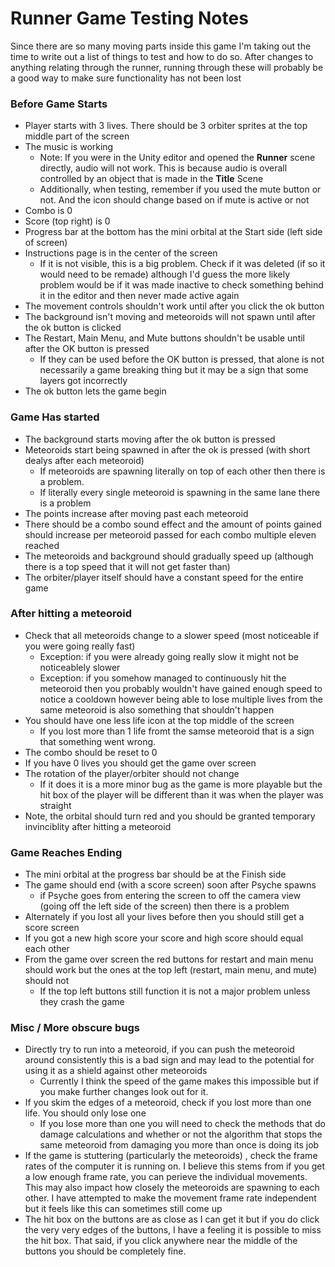 # Runner Game Testing Notes

Since there are so many moving parts inside this game I'm taking out the time to write out a list of things to test and how to do so. After changes to anything relating through the runner, running through these will probably be a good way to make sure functionality has not been lost

### Before Game Starts 

- Player starts with 3 lives. There should be 3 orbiter sprites at the top middle part of the screen
- The music is working 
    - Note: If you were in the Unity editor and opened the **Runner** scene directly, audio will not work. This is because audio is overall controlled by an object that is made in the **Title** Scene 
    - Additionally, when testing, remember if you used the mute button or not. And the icon should change based on if mute is active or not 
- Combo is 0
- Score (top right) is 0
- Progress bar at the bottom has the mini orbital at the Start side (left side of screen)
- Instructions page is in the center of the screen
    - If it is not visible, this is a big problem. Check if it was deleted (if so it would need to be remade) although I'd guess the more likely problem would be if it was made inactive to check something behind it in the editor and then never made active again 
- The movement controls shouldn't work until after you click the ok button 
- The background isn't moving and meteoroids will not spawn until after the ok button is clicked 
- The Restart, Main Menu, and Mute buttons shouldn't be usable until after the OK button is pressed
    - If they can be used before the OK button is pressed, that alone is not necessarily a game breaking thing but it may be a sign that some layers got incorrectly
- The ok button lets the game begin


### Game Has started
- The background starts moving after the ok button is pressed
- Meteoroids start being spawned in after the ok is pressed (with short dealys after each meteoroid)
    - If meteoroids are spawning literally on top of each other then there is a problem. 
    - If literally every single meteoroid is spawning in the same lane there is a problem
- The points increase after moving past each meteoroid
- There should be a combo sound effect and the amount of points gained should increase per meteoroid passed for each combo  multiple eleven reached
- The meteoroids and background should gradually speed up (although there is a top speed that it will not get faster than)
- The orbiter/player itself should have a constant speed for the entire game


### After hitting a meteoroid 
- Check that all meteoroids change to a slower speed (most noticeable if you were going really fast)
    - Exception: if you were already going really slow it might not be noticeablely slower
    - Exception: if you somehow managed to continuously hit the meteoroid then you probably wouldn't have gained enough speed to notice a cooldown however being able to lose multiple lives from the same meteoroid is also something that shouldn't happen
- You should have one less life icon at the top middle of the screen
    - If you lost more than 1 life fromt the samse meteoroid that is a sign that something went wrong. 
- The combo should be reset to 0
- If you have 0 lives you should get the game over screen
- The rotation of the player/orbiter should not change 
    - If it does it is a more minor bug as the game is more playable but the hit box of the player will be different than it was when the player was straight 
- Note, the orbital should turn red and you should be granted temporary invinciblity after hitting a meteoroid

### Game Reaches Ending
- The mini orbital at the progress bar should be at the Finish side 
- The game should end (with a score screen) soon after Psyche spawns
    - if Psyche goes from entering the screen to off the camera view (going off the left side of the screen) then there is a problem
- Alternately if you lost all your lives before then you should still get a score screen
- If you got a new high score your score and high score should equal each other
- From the game over screen the red buttons for restart and main menu should work but the ones at the top left (restart, main menu, and mute) should not
    - If the top left buttons still function it is not a major problem unless they crash the game

### Misc / More obscure bugs
- Directly try to run into a meteoroid, if you can push the meteoroid around consistently this is a bad sign and may lead to the potential for using it as a shield against other meteoroids
    - Currently I think the speed of the game makes this impossible but if you make further changes look out for it. 
- If you skim the edges of a meteoroid, check if you lost more than one life. You should only lose one 
    - If you lose more than one you will need to check the methods that do damage calculations and whether or not the algorithm that stops the same meteoroid from damaging you more than once is doing its job
- If the game is stuttering (particularly the meteoroids) , check the frame rates of the computer it is running on. I believe this stems from if you get a low enough frame rate, you can perieve the individual movements. This may also impact how closely the meteoroids are spawning to each other. I have attempted to make the movement frame rate independent but it feels like this can sometimes still come up
- The hit box on the buttons are as close as I can get it but if you do click the very very edges of the buttons, I have a feeling it is possible to miss the hit box. That said, if you click anywhere near the middle of the buttons you should be completely fine. 